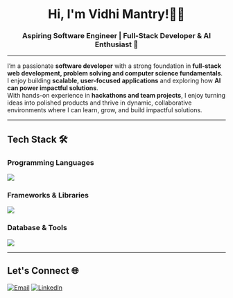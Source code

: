 <!-- Banner -->
<h1 align="center">Hi, I'm Vidhi Mantry!👩‍💻 </h1>
<h3 align="center"> Aspiring Software Engineer | Full-Stack Developer & AI Enthusiast 🚀</h3>

---

I’m a passionate **software developer** with a strong foundation in **full-stack web development, problem solving and computer science fundamentals**. I enjoy building **scalable, user-focused applications** and exploring how **AI can power impactful solutions**.   
With hands-on experience in **hackathons and team projects**, I enjoy turning ideas into polished products and thrive in dynamic, collaborative environments where I can learn, grow, and build impactful solutions.

---

## Tech Stack 🛠️ 

### Programming Languages  
<p>
  <img src="https://skillicons.dev/icons?i=c,cpp,java,python,js,ts,html,css" />
</p>

### Frameworks & Libraries  
<p>
  <img src="https://skillicons.dev/icons?i=react,redux,tailwind,bootstrap,vite,nodejs,express,mongodb" />
</p>

### Database & Tools  
<p>
  <img src="https://skillicons.dev/icons?i=firebase,mysql,git,github,vercel,netlify,figma,npm,inshot" />
</p>

---

## Let's Connect 🌐

[![Email](https://img.shields.io/badge/Email-D14836?style=for-the-badge&logo=gmail&logoColor=white)](mailto:mantryvidhi@gmail.com)
[![LinkedIn](https://img.shields.io/badge/LinkedIn-0A66C2?style=for-the-badge&logo=linkedin&logoColor=white)](https://www.linkedin.com/in/vidhi-mantry/)

